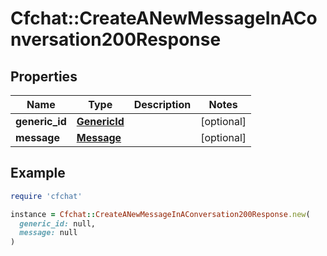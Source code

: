 # Cfchat::CreateANewMessageInAConversation200Response

## Properties

| Name | Type | Description | Notes |
| ---- | ---- | ----------- | ----- |
| **generic_id** | [**GenericId**](GenericId.md) |  | [optional] |
| **message** | [**Message**](Message.md) |  | [optional] |

## Example

```ruby
require 'cfchat'

instance = Cfchat::CreateANewMessageInAConversation200Response.new(
  generic_id: null,
  message: null
)
```

